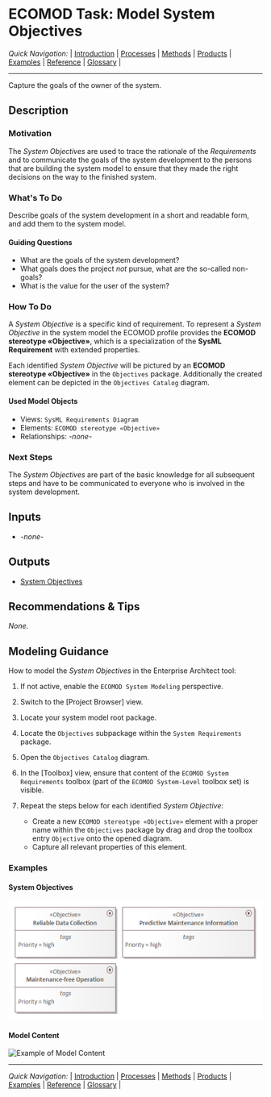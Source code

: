 # ECOMOD Task: Model System Objectives


_Quick Navigation:_ | [Introduction](index.md) | [Processes](processes.md) | [Methods](methods.md) | [Products](products.md) | [Examples](examples.md) | [Reference](quick-reference.md) | [Glossary](glossary.md) |

---


Capture the goals of the owner of the system.


## Description

### Motivation

The _System Objectives_ are used to trace the rationale of the _Requirements_ and to communicate the goals of the system development to the persons that are building the system model to ensure that they made the right decisions on the way to the finished system.

### What's To Do

Describe goals of the system development in a short and readable form, and add them to the system model.

#### Guiding Questions

+ What are the goals of the system development?
+ What goals does the project *not* pursue, what are the so-called non-goals?
+ What is the value for the user of the system?

### How To Do

A _System Objective_ is a specific kind of requirement. To represent a _System Objective_ in the system model the ECOMOD profile provides the **ECOMOD stereotype «Objective»**, which is a specialization of the **SysML Requirement** with extended properties.

Each identified _System Objective_ will be pictured by an **ECOMOD stereotype «Objective»** in the `Objectives` package. Additionally the created element can be depicted in the `Objectives Catalog` diagram.

#### Used Model Objects

+ Views: `SysML Requirements Diagram`
+ Elements: `ECOMOD stereotype «Objective»`
+ Relationships: _-none-_

### Next Steps

The _System Objectives_ are part of the basic knowledge for all subsequent steps and have to be communicated to everyone who is involved in the system development.


## Inputs

+ _-none-_


## Outputs

+ [System Objectives](product_system-objectives.md)


## Recommendations & Tips

_None._


## Modeling Guidance

How to model the _System Objectives_ in the Enterprise Architect tool:

1. If not active, enable the `ECOMOD System Modeling` perspective.

2. Switch to the [Project Browser] view.

3. Locate your system model root package.

4. Locate the `Objectives` subpackage within the `System Requirements` package.

5. Open the `Objectives Catalog` diagram.

6. In the [Toolbox] view, ensure that content of the `ECOMOD System Requirements` toolbox (part of the `ECOMOD System-Level` toolbox set) is visible. 

7. Repeat the steps below for each identified _System Objective_:
    + Create a new `ECOMOD stereotype «Objective»` element with a proper name within the `Objectives` package by drag and drop the toolbox entry `Objective` onto the opened diagram.
    + Capture all relevant properties of this element.


### Examples

#### System Objectives

![Example of System Objectives](images/en-ecomod-example-00-system-objectives-modelview.png)

#### Model Content

![Example of Model Content](images/en-ecomod-example-00-objectives-modelstructure.png)

---
_Quick Navigation:_ | [Introduction](index.md) | [Processes](processes.md) | [Methods](methods.md) | [Products](products.md) | [Examples](examples.md) | [Reference](quick-reference.md) | [Glossary](glossary.md) |
